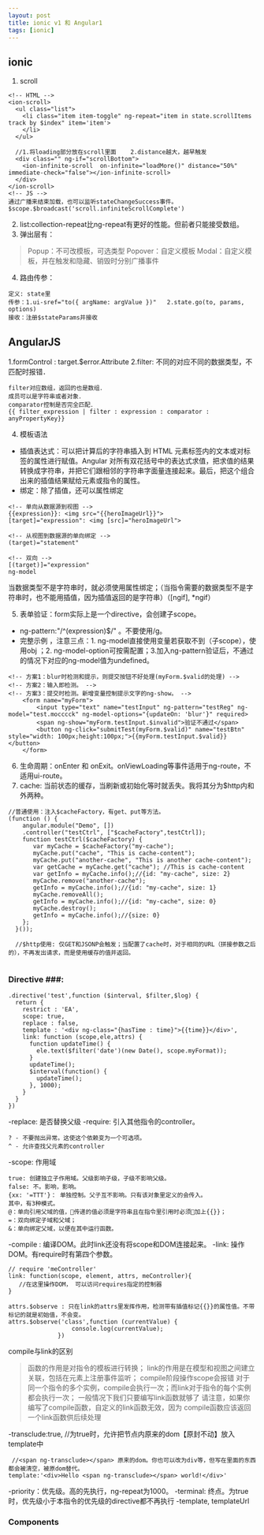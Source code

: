 ```yaml
---
layout: post
title: ionic v1 和 Angular1
tags: [ionic]
---
```

## ionic ## 
1. scroll

```
<!-- HTML -->
<ion-scroll>
  <ul class="list">
    <li class="item item-toggle" ng-repeat="item in state.scrollItems track by $index" item='item'>
    </li>
  </ul>
 
  //1.将loading部分放在scroll里面    2.distance越大，越早触发
  <div class="" ng-if="scrollBottom">
    <ion-infinite-scroll  on-infinite="loadMore()" distance="50%" immediate-check="false"></ion-infinite-scroll>
  </div>
</ion-scroll>
<!-- JS -->
通过广播来结束加载，也可以监听stateChangeSuccess事件。
$scope.$broadcast('scroll.infiniteScrollComplete')
```
2. list:collection-repeat比ng-repeat有更好的性能。但前者只能接受数组。
3. 弹出层有：

> Popup：不可改模板，可选类型
Popover：自定义模板
Modal：自定义模板，并在触发和隐藏、销毁时分别广播事件

4. 路由传参：
```
定义: state里
传参：1.ui-sref="to({ argName: argValue })"   2.state.go(to, params, options)
接收：注册$stateParams并接收
```

## AngularJS ##
1.formControl : target.$error.Attribute
2.filter: 不同的对应不同的数据类型，不匹配时报错．
```
filter对应数组，返回的也是数组．
成员可以是字符串或者对象．
comparator控制是否完全匹配．
{{ filter_expression | filter : expression : comparator : anyPropertyKey}}
```

4. 模板语法
- 插值表达式：可以把计算后的字符串插入到 HTML 元素标签内的文本或对标签的属性进行赋值。Angular 对所有双花括号中的表达式求值，把求值的结果转换成字符串，并把它们跟相邻的字符串字面量连接起来。最后，把这个组合出来的插值结果赋给元素或指令的属性。
- 绑定：除了插值，还可以属性绑定
```
<!-- 单向从数据源到视图 -->
{{expression}}: <img src="{{heroImageUrl}}">
[target]="expression": <img [src]="heroImageUrl">

<!-- 从视图到数据源的单向绑定 -->
(target)="statement"

<!-- 双向 -->
[(target)]="expression"
ng-model

```
当数据类型不是字符串时，就必须使用属性绑定；（当指令需要的数据类型不是字符串时，也不能用插值，因为插值返回的是字符串）（[ngif], *ngif）

5. 表单验证：form实际上是一个directive，会创建子scope。
- ng-pattern:"/^(expression)$/" 。不要使用/g。
- 完整示例 ，注意三点：1. ng-model直接使用变量若获取不到（子scope），使用obj ；2. ng-model-option可按需配置；3.加入ng-pattern验证后，不通过的情况下对应的ng-model值为undefined。 
```
<!-- 方案1：blur时检测和提示，则提交按钮不好处理(myForm.$valid的处理) -->
<!-- 方案2：输入即检测。 -->
<!-- 方案3：提交时检测。新增变量控制提示文字的ng-show。 -->
    <form name="myForm">
        <input type="text" name="testInput" ng-pattern="testReg" ng-model="test.mocccck" ng-model-options="{updateOn: 'blur'}" required>
        <span ng-show="myForm.testInput.$invalid">验证不通过</span>
        <button ng-click="submitTest(myForm.$valid)" name="testBtn" style="width: 100px;height:100px;">{{myForm.testInput.$valid}}</button>
    </form>

```

6. 生命周期：onEnter 和 onExit。onViewLoading等事件适用于ng-route，不适用ui-route。
7. cache: 当前状态的缓存，当刷新或初始化等时就丢失。我将其分为$http内和外两种。
```
//普通使用：注入$cacheFactory，有get、put等方法。
(function () {
    angular.module("Demo", [])
    .controller("testCtrl", ["$cacheFactory",testCtrl]);
    function testCtrl($cacheFactory) {
       var myCache = $cacheFactory("my-cache");
       myCache.put("cache", "This is cache-content");
       myCache.put("another-cache", "This is another cache-content");
       var getCache = myCache.get("cache"); //This is cache-content
       var getInfo = myCache.info();//{id: "my-cache", size: 2}
       myCache.remove("another-cache");
       getInfo = myCache.info();//{id: "my-cache", size: 1}
       myCache.removeAll();
       getInfo = myCache.info();//{id: "my-cache", size: 0}
       myCache.destroy();
       getInfo = myCache.info();//{size: 0}
    };
  }());

  //$http使用: 仅GET和JSONP会触发；当配置了cache时，对于相同的URL（拼接参数之后的），不再发出请求，而是使用缓存的值并返回。
  
```
### Directive ###:
```
.directive('test',function ($interval, $filter,$log) {
  return {
    restrict : 'EA',
    scope: true,
    replace : false,
    template : '<div ng-class="{hasTime : time}">{{time}}</div>',
    link: function (scope,ele,attrs) {
      function updateTime() {
        ele.text($filter('date')(new Date(), scope.myFormat));
      }
      updateTime();
      $interval(function() {
        updateTime();
      }, 1000);
    }
  }
})

```
-replace: 是否替换父级
-require: 引入其他指令的controller。
```
? - 不要抛出异常。这使这个依赖变为一个可选项。
^ - 允许查找父元素的controller
``` 
-scope: 作用域
```
true: 创建独立子作用域。父级影响子级，子级不影响父级。
false: 不。影响，影响。
{xx: '=TTT'}： 单独控制。父子互不影响。只有该对象里定义的会传入。
其中，有3种模式。
@：单向引用父域的值，传递的值必须是字符串且在指令里引用时必须加上{{}}；
=：双向绑定子域和父域；
&：单向绑定父域，以便在其中运行函数。
```
-compile : 编译DOM。此时link还没有将scope和DOM连接起来。
-link: 操作DOM。有require时有第四个参数。
```
// require 'meController'
link: function(scope, element, attrs, meController){
   //在这里操作DOM， 可以访问requires指定的控制器
}

attrs.$observe : 只在link的attrs里发挥作用，检测带有插值标记{{}}的属性值。不带标记的就是初始值，不会变。
attrs.$observe('class',function (currentValue) {
                  console.log(currentValue);
              })
```
compile与link的区别
>函数的作用是对指令的模板进行转换；
>link的作用是在模型和视图之间建立关联，包括在元素上注册事件监听；
>compile阶段操作scope会报错
>对于同一个指令的多个实例，compile会执行一次；而link对于指令的每个实例都会执行一次；
一般情况下我们只要编写link函数就够了
>请注意，如果你编写了compile函数，自定义的link函数无效，因为 compile函数应该返回一个link函数供后续处理

-transclude:true, //为true时，允许把节点内原来的dom【原封不动】放入template中
```
 //<span ng-transclude></span> 原来的dom。你也可以改为div等，但写在里面的东西都会被清空，被原dom替代。
template:'<div>Hello <span ng-transclude></span> world!</div>'
```
-priority：优先级。高的先执行，ng-repeat为1000。
-terminal: 终点。为true时，优先级小于本指令的优先级的directive都不再执行
-template, templateUrl

### Components ###


